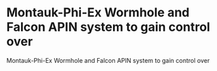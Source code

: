 # Montauk-Phi-Ex Wormhole and Falcon APIN system to gain control over

Montauk-Phi-Ex Wormhole and Falcon APIN system to gain control over